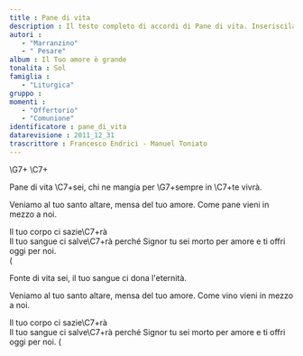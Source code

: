 ```yaml
--- 
title : Pane di vita
description : Il testo completo di accordi di Pane di vita. Inseriscila nel tuo canzoniere!
autori : 
   - "Marranzino"
   - " Pesare"
album : Il Tuo amore è grande
tonalita : Sol
famiglia : 
   - "Liturgica"
gruppo : 
momenti : 
   - "Offertorio"
   - "Comunione"
identificatore : pane_di_vita
datarevisione : 2011_12_31
trascrittore : Francesco Endrici - Manuel Toniato
--- 
```




  \G7+ \C7+     


Pane di vita \C7+sei, 
chi ne mangia per \G7+sempre in \C7+te vivrà.    


Veniamo al tuo santo altare, 
mensa del tuo amore.
Come pane vieni in mezzo a noi.


Il tuo corpo ci sazie\C7+rà  
Il tuo sangue ci salve\C7+rà
perché Signor tu sei morto per amore
e ti offri oggi per noi.  
(


Fonte di vita sei, 
il tuo sangue ci dona l'eternità.


Veniamo al tuo santo altare, 
mensa del tuo amore.
Come vino vieni in mezzo a noi.


Il tuo corpo ci sazie\C7+rà  
Il tuo sangue ci salve\C7+rà
perché Signor tu sei morto per amore
e ti offri oggi per noi. 
(


